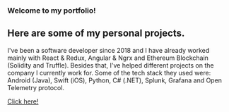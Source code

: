 ### Welcome to my portfolio!
## Here are some of my personal projects. 

<p> I've been a software developer since 2018 and I have already worked mainly with React & Redux, Angular & Ngrx and Ethereum Blockchain (Solidity and Truffle). Besides that, I've helped different projects on the company I currently work for. Some of the tech stack they used were: Android (Java), Swift (iOS), Python, C# (.NET), Splunk, Grafana and Open Telemetry protocol. </p>

<a href="https://vieiracodes.netlify.com" target="_blank">Click here!</a>
